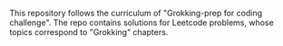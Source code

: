 This repository follows the curriculum of "Grokking-prep for coding challenge".
The repo contains solutions for Leetcode problems, whose topics correspond to "Grokking" chapters.
